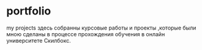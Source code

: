 # portfolio
my projects
здесь собранны курсовые работы и проекты ,которые были мною сделаны в процессе прохождения обучения в онлайн университете Скилбокс. 
